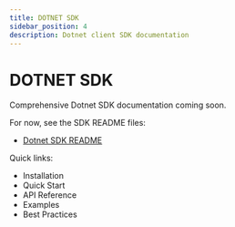 ```yaml
---
title: DOTNET SDK
sidebar_position: 4
description: Dotnet client SDK documentation
---
```


# DOTNET SDK

Comprehensive Dotnet SDK documentation coming soon.

For now, see the SDK README files:
- [Dotnet SDK README](https://github.com/iyulab/loopai/tree/main/sdk/dotnet)

Quick links:
- Installation
- Quick Start
- API Reference
- Examples
- Best Practices
